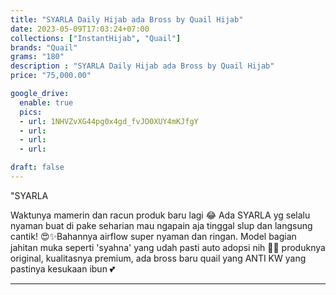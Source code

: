 ```yaml
---
title: "SYARLA Daily Hijab ada Bross by Quail Hijab"
date: 2023-05-09T17:03:24+07:00
collections: ["InstantHijab", "Quail"]
brands: "Quail"
grams: "180"
description : "SYARLA Daily Hijab ada Bross by Quail Hijab"
price: "75,000.00"

google_drive:
  enable: true
  pics:
  - url: 1NHVZvXG44pg0x4gd_fvJO0XUY4mKJfgY
  - url: 
  - url: 
  - url: 

draft: false
---
```


"SYARLA 

Waktunya mamerin dan racun produk baru lagi 😂 Ada SYARLA yg selalu nyaman buat di pake seharian mau ngapain aja tinggal slup dan langsung cantik! 😍✨Bahannya airflow super nyaman dan ringan. Model bagian jahitan muka seperti 'syahna' yang udah pasti auto adopsi nih 🫶🏻 produknya original, kualitasnya premium, ada bross baru quail yang ANTI KW yang pastinya kesukaan ibun 💕

---    
 
